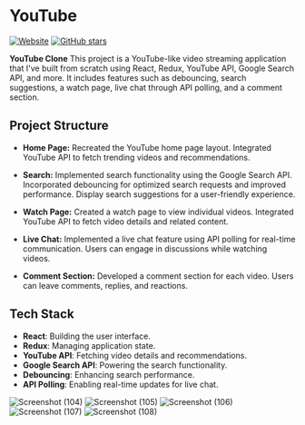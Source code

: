 # YouTube 

[![Website](https://img.shields.io/website?url=https%3A%2F%2Fyoutube-mocha-eta.vercel.app%2F)](https://youtube-mocha-eta.vercel.app/)
[![GitHub stars](https://img.shields.io/github/stars/saif580/Youtube)](https://github.com/saif580/Youtube/stargazers)

<b>YouTube Clone</b>
This project is a YouTube-like video streaming application that I've built from scratch using React, Redux, YouTube API, Google Search API, and more. It includes features such as debouncing, search suggestions, a watch page, live chat through API polling, and a comment section.

## Project Structure

- **Home Page:** Recreated the YouTube home page layout. Integrated YouTube API to fetch trending videos and recommendations.

- **Search:** Implemented search functionality using the Google Search API. Incorporated debouncing for optimized search requests and improved performance. Display search suggestions for a user-friendly experience.

- **Watch Page:** Created a watch page to view individual videos. Integrated YouTube API to fetch video details and related content.

- **Live Chat:** Implemented a live chat feature using API polling for real-time communication. Users can engage in discussions while watching videos.

- **Comment Section:** Developed a comment section for each video. Users can leave comments, replies, and reactions.

## Tech Stack

- **React**: Building the user interface.
- **Redux**: Managing application state.
- **YouTube API**: Fetching video details and recommendations.
- **Google Search API**: Powering the search functionality.
- **Debouncing**: Enhancing search performance.
- **API Polling**: Enabling real-time updates for live chat.


![Screenshot (104)](https://github.com/saif580/Youtube/assets/29210607/8e6eda72-9101-4ab4-aabe-5c31f559c11d)
![Screenshot (105)](https://github.com/saif580/Youtube/assets/29210607/3303eb4d-71fb-473a-9090-c2f7a710c854)
![Screenshot (106)](https://github.com/saif580/Youtube/assets/29210607/f4917c33-093c-4b61-9d87-f39b68311ba3)
![Screenshot (107)](https://github.com/saif580/Youtube/assets/29210607/aece205d-1bb9-4bfe-8a24-f2810a84a78d)
![Screenshot (108)](https://github.com/saif580/Youtube/assets/29210607/a118bb31-bc68-414b-87e9-dcc905ad6fa3)
